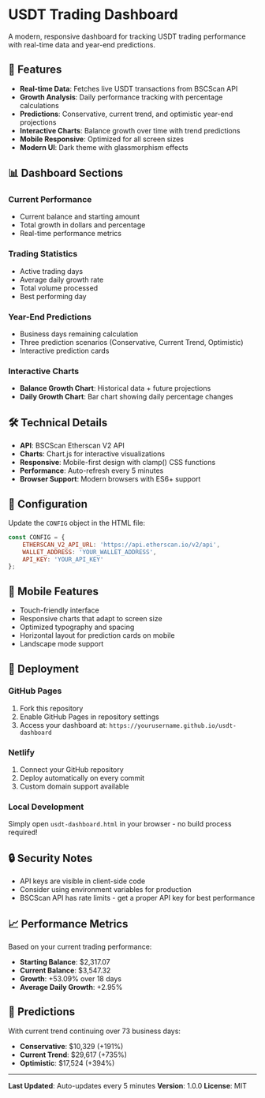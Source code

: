 # USDT Trading Dashboard

A modern, responsive dashboard for tracking USDT trading performance with real-time data and year-end predictions.

## 🚀 Features

- **Real-time Data**: Fetches live USDT transactions from BSCScan API
- **Growth Analysis**: Daily performance tracking with percentage calculations
- **Predictions**: Conservative, current trend, and optimistic year-end projections
- **Interactive Charts**: Balance growth over time with trend predictions
- **Mobile Responsive**: Optimized for all screen sizes
- **Modern UI**: Dark theme with glassmorphism effects

## 📊 Dashboard Sections

### Current Performance
- Current balance and starting amount
- Total growth in dollars and percentage
- Real-time performance metrics

### Trading Statistics
- Active trading days
- Average daily growth rate
- Total volume processed
- Best performing day

### Year-End Predictions
- Business days remaining calculation
- Three prediction scenarios (Conservative, Current Trend, Optimistic)
- Interactive prediction cards

### Interactive Charts
- **Balance Growth Chart**: Historical data + future projections
- **Daily Growth Chart**: Bar chart showing daily percentage changes

## 🛠 Technical Details

- **API**: BSCScan Etherscan V2 API
- **Charts**: Chart.js for interactive visualizations
- **Responsive**: Mobile-first design with clamp() CSS functions
- **Performance**: Auto-refresh every 5 minutes
- **Browser Support**: Modern browsers with ES6+ support

## 🔧 Configuration

Update the `CONFIG` object in the HTML file:

```javascript
const CONFIG = {
    ETHERSCAN_V2_API_URL: 'https://api.etherscan.io/v2/api',
    WALLET_ADDRESS: 'YOUR_WALLET_ADDRESS',
    API_KEY: 'YOUR_API_KEY'
};
```

## 📱 Mobile Features

- Touch-friendly interface
- Responsive charts that adapt to screen size
- Optimized typography and spacing
- Horizontal layout for prediction cards on mobile
- Landscape mode support

## 🚀 Deployment

### GitHub Pages
1. Fork this repository
2. Enable GitHub Pages in repository settings
3. Access your dashboard at: `https://yourusername.github.io/usdt-dashboard`

### Netlify
1. Connect your GitHub repository
2. Deploy automatically on every commit
3. Custom domain support available

### Local Development
Simply open `usdt-dashboard.html` in your browser - no build process required!

## 🔒 Security Notes

- API keys are visible in client-side code
- Consider using environment variables for production
- BSCScan API has rate limits - get a proper API key for best performance

## 📈 Performance Metrics

Based on your current trading performance:
- **Starting Balance**: $2,317.07
- **Current Balance**: $3,547.32
- **Growth**: +53.09% over 18 days
- **Average Daily Growth**: +2.95%

## 🎯 Predictions

With current trend continuing over 73 business days:
- **Conservative**: $10,329 (+191%)
- **Current Trend**: $29,617 (+735%)
- **Optimistic**: $17,524 (+394%)

---

**Last Updated**: Auto-updates every 5 minutes
**Version**: 1.0.0
**License**: MIT